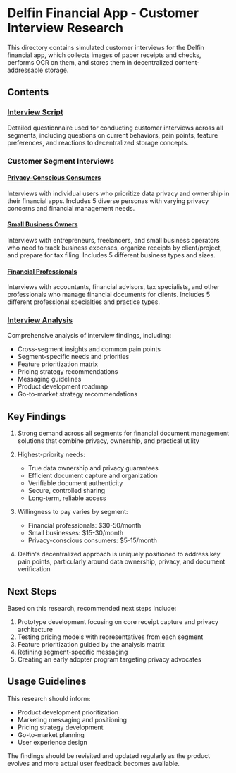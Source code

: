 # Delfin Financial App - Customer Interview Research

This directory contains simulated customer interviews for the Delfin financial app, which collects images of paper receipts and checks, performs OCR on them, and stores them in decentralized content-addressable storage.

## Contents

### [Interview Script](./INTERVIEW_SCRIPT.md)
Detailed questionnaire used for conducting customer interviews across all segments, including questions on current behaviors, pain points, feature preferences, and reactions to decentralized storage concepts.

### Customer Segment Interviews

#### [Privacy-Conscious Consumers](./PRIVACY_CONSCIOUS_CONSUMERS.md)
Interviews with individual users who prioritize data privacy and ownership in their financial apps. Includes 5 diverse personas with varying privacy concerns and financial management needs.

#### [Small Business Owners](./SMALL_BUSINESS_OWNERS.md)
Interviews with entrepreneurs, freelancers, and small business operators who need to track business expenses, organize receipts by client/project, and prepare for tax filing. Includes 5 different business types and sizes.

#### [Financial Professionals](./FINANCIAL_PROFESSIONALS.md)
Interviews with accountants, financial advisors, tax specialists, and other professionals who manage financial documents for clients. Includes 5 different professional specialties and practice types.

### [Interview Analysis](./INTERVIEW_ANALYSIS.md)
Comprehensive analysis of interview findings, including:
- Cross-segment insights and common pain points
- Segment-specific needs and priorities
- Feature prioritization matrix
- Pricing strategy recommendations
- Messaging guidelines
- Product development roadmap
- Go-to-market strategy recommendations

## Key Findings

1. Strong demand across all segments for financial document management solutions that combine privacy, ownership, and practical utility

2. Highest-priority needs:
   - True data ownership and privacy guarantees
   - Efficient document capture and organization
   - Verifiable document authenticity
   - Secure, controlled sharing
   - Long-term, reliable access

3. Willingness to pay varies by segment:
   - Financial professionals: $30-50/month
   - Small businesses: $15-30/month
   - Privacy-conscious consumers: $5-15/month

4. Delfin's decentralized approach is uniquely positioned to address key pain points, particularly around data ownership, privacy, and document verification

## Next Steps

Based on this research, recommended next steps include:

1. Prototype development focusing on core receipt capture and privacy architecture
2. Testing pricing models with representatives from each segment
3. Feature prioritization guided by the analysis matrix
4. Refining segment-specific messaging
5. Creating an early adopter program targeting privacy advocates

## Usage Guidelines

This research should inform:
- Product development prioritization
- Marketing messaging and positioning
- Pricing strategy development
- Go-to-market planning
- User experience design

The findings should be revisited and updated regularly as the product evolves and more actual user feedback becomes available.